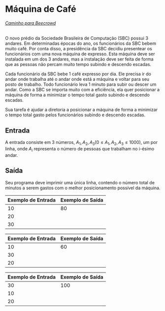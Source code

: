 # Máquina de Café
###### [Caminho para Beecrowd](https://www.beecrowd.com.br/judge/pt/problems/view/2670)
O novo prédio da Sociedade Brasileira de Computação (SBC) possui 3 andares. Em determinadas épocas do ano, os funcionários da SBC bebem muito café. Por conta disso, a presidência da SBC decidiu presentear os funcionários com uma nova máquina de expresso. Esta máquina deve ser instalada em um dos 3 andares, mas a instalação deve ser feita de forma que as pessoas não percam muito tempo subindo e descendo escadas.

Cada funcionário da SBC bebe 1 café expresso por dia. Ele precisa ir do andar onde trabalha até o andar onde está a máquina e voltar para seu posto de trabalho. Todo funcionário leva 1 minuto para subir ou descer um andar. Como a SBC se importa muito com a eficiência, ela quer posicionar a máquina de forma a minimizar o tempo total gasto subindo e descendo escadas.

Sua tarefa é ajudar a diretoria a posicionar a máquina de forma a minimizar o tempo total gasto pelos funcionários subindo e descendo escadas.

## Entrada
A entrada consiste em $3$ números, $A_1 , A_2 , A_3 (0 ≤ A_1 , A_2 , A_3 ≤ 1000)$, um por linha, onde $A_i$ representa o número de pessoas que trabalham no i-ésimo andar.

## Saída
Seu programa deve imprimir uma única linha, contendo o número total de minutos a serem gastos com o melhor posicionamento possível da máquina.

| Exemplo de Entrada | Exemplo de Saída |
|--------------------|------------------|
| 10                 | 80               |
| 20                 |                  |
| 30                 |                  |

| Exemplo de Entrada | Exemplo de Saída |
|--------------------|------------------|
| 10                 | 60               |
| 30                 |                  |
| 20                 |                  |

| Exemplo de Entrada | Exemplo de Saída |
|--------------------|------------------|
| 30                 | 100              |
| 10                 |                  |
| 20                 |                  |
